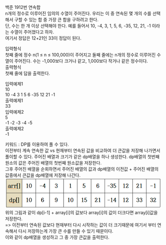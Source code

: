 백준 1912번 연속합  
n개의 정수로 이루어진 임의의 수열이 주어진다. 우리는 이 중 연속된 몇 개의 수를 선택해서 구할 수 있는 합 중 가장 큰 합을 구하려고 한다.  
단, 수는 한 개 이상 선택해야 한다. 예를 들어서 10, -4, 3, 1, 5, 6, -35, 12, 21, -1 이라는 수열이 주어졌다고 하자.  
여기서 정답은 12+21인 33이 정답이 된다.  

입력형식  
첫째 줄에 정수 n(1 ≤ n ≤ 100,000)이 주어지고 둘째 줄에는 n개의 정수로 이루어진 수열이 주어진다. 수는 -1,000보다 크거나 같고, 1,000보다 작거나 같은 정수이다.  
출력형식  
첫째 줄에 답을 출력한다.  

입력예제1    
10  
10 -4 3 1 5 6 -35 12 21 -1  
출력예제1  
33  
입력예제2    
5  
-1 -2 -3 -4 -5  
출력예제2  
-1  

키워드 : DP를 이용하여 풀 수 있다.  
이전부터 계속 연속한 값 vs 현재부터 연속된 값을 비교하여 더 큰값을 저장해 나가면서 풀이할 수 있다.
주어진 배열과 크기가 같은 dp배열을 하나 생성한다. dp배열의 첫번째 원소의 값은 주어진 배열의 첫번째 원소값을 저장한다.  
그후 주어진 배열을 순회하면서 주어진 배열의 값과 dp배열의 이전값 + 주어진 배열의 값중에서 큰값을 dp배열에 저장해 나간다.  
![img.png](img.png)    
위의 그림과 같이 dp[i-1] + array[i]의 값보다 array[i]의 값이 더크다면 array[i]값을 저장한다.  
=> 이전부터 연속된 값보다 현재부터 다시 시작하는 값이 더 크기때문에 여기서 부터 연속해서 다시 저장하는게 가장 큰 수를 만들 수 있기 때문이다.  
이와 같이 dp배열을 생성하고 그 중 가장 큰값을 출력한다.

